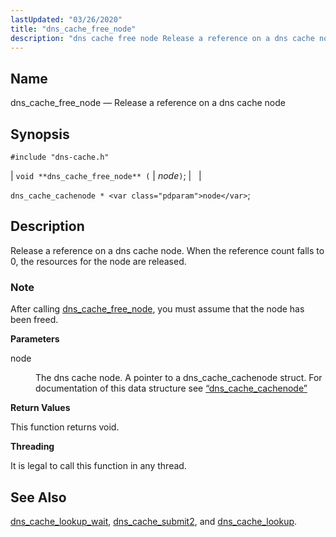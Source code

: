 ```yaml
---
lastUpdated: "03/26/2020"
title: "dns_cache_free_node"
description: "dns cache free node Release a reference on a dns cache node void dns cache free node node dns cache cachenode node Release a reference on a dns cache node When the reference count falls to 0 the resources for the node are released After calling dns cache free node..."
---
```


<a name="apis.dns_cache_free_node"></a> 
## Name

dns_cache_free_node — Release a reference on a dns cache node

## Synopsis

`#include "dns-cache.h"`

| `void **dns_cache_free_node** (` | <var class="pdparam">node</var>`)`; |   |

`dns_cache_cachenode * <var class="pdparam">node</var>`;<a name="idp50468944"></a> 
## Description

Release a reference on a dns cache node. When the reference count falls to 0, the resources for the node are released.

### Note

After calling [dns_cache_free_node](/momentum/3/3-api/apis-dns-cache-free-node), you must assume that the node has been freed.

**<a name="idp50471776"></a> Parameters**

<dl class="variablelist">

<dt>node</dt>

<dd>

The dns cache node. A pointer to a dns_cache_cachenode struct. For documentation of this data structure see [“dns_cache_cachenode”](/momentum/3/3-api/structs-dns-cache-cachenode)

</dd>

</dl>

**<a name="idp50475184"></a> Return Values**

This function returns void.

**<a name="idp50476096"></a> Threading**

It is legal to call this function in any thread.

<a name="idp50477200"></a> 
## See Also

[dns_cache_lookup_wait](/momentum/3/3-api/apis-dns-cache-lookup-wait), [dns_cache_submit2](/momentum/3/3-api/apis-dns-cache-submit-2), and [dns_cache_lookup](/momentum/3/3-api/apis-dns-cache-lookup).